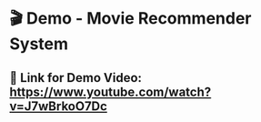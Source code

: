 # 🎬 Demo - Movie Recommender System

## 📢 Link for Demo Video: https://www.youtube.com/watch?v=J7wBrkoO7Dc
